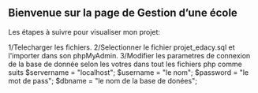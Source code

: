 ## Bienvenue sur la page de Gestion d’une école

Les étapes à suivre pour visualiser mon projet:

1/Telecharger les fichiers.
2/Selectionner le fichier projet_edacy.sql et l'importer dans son phpMyAdmin.
3/Modifier les parametres de connexion de la base de donnée selon les votres dans tout les fichiers php comme suits
  $servername = "localhost";
  $username = "le nom";
  $password = "le mot de pass";
  $dbname = "le nom de la base de donées";

